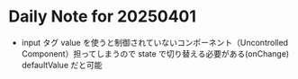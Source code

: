 # Daily Note for 20250401

- input タグ
  value を使うと制御されていないコンポーネント（Uncontrolled Component）担ってしまうので
  state で切り替える必要がある(onChange)
  defaultValue だと可能
